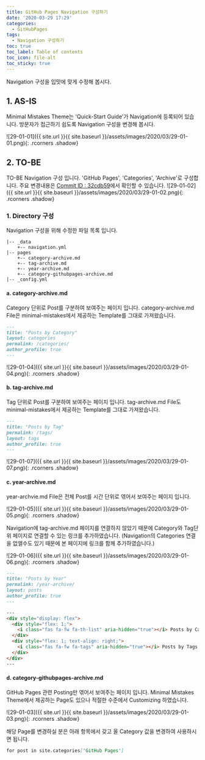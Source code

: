 ```yaml
---
title: GitHub Pages Navigation 구성하기
date: '2020-03-29 17:29'
categories:
  - GitHubPages
tags:
  - Navigation 구성하기
toc: true
toc_label: Table of contents
toc_icon: file-alt
toc_sticky: true
---
```


Navigation 구성을 입맛에 맞게 수정해 봅시다.

## 1. AS-IS

 Minimal Mistakes Theme는 'Quick-Start Guide'가 Navigation에 등록되어 있습니다. 방문자가 접근하기 쉽도록 Navigation 구성을 변경해 봅시다.

![29-01-01]({{ site.url }}{{ site.baseurl }}/assets/images/2020/03/29-01-01.png){: .rcorners .shadow}

## 2. TO-BE

TO-BE Navigation 구성 입니다. 'GitHub Pages', 'Categories', 'Archive'로 구성합니다. 주요 변경내용은 [Commit ID : 32cdb59](https://github.com/sdj7072/sdj7072.github.io/commit/32cdb59dc635af9addcad5618438487c37c8ea18)에서 확인할 수 있습니다.
![29-01-02]({{ site.url }}{{ site.baseurl }}/assets/images/2020/03/29-01-02.png){: .rcorners .shadow}

### 1. Directory 구성
Navigation 구성을 위해 수정한 파일 목록 입니다.
```
|-- _data
    +-- navigation.yml
|-- pages
    +-- category-archive.md
    +-- tag-archive.md
    +-- year-archive.md
    +-- category-githubpages-archive.md
|-- _config.yml
```

#### a. category-archive.md

Category 단위로 Post를 구분하여 보여주는 페이지 입니다. category-archive.md File은 minimal-mistakes에서 제공하는 Template를 그대로 가져왔습니다.

```md
---
title: "Posts by Category"
layout: categories
permalink: /categories/
author_profile: true
---
```
![29-01-04]({{ site.url }}{{ site.baseurl }}/assets/images/2020/03/29-01-04.png){: .rcorners .shadow}

#### b. tag-archive.md

Tag 단위로 Post를 구분하여 보여주는 페이지 입니다. tag-archive.md File도 minimal-mistakes에서 제공하는 Template를 그대로 가져왔습니다.

```md
---
title: "Posts by Tag"
permalink: /tags/
layout: tags
author_profile: true
---
```
![29-01-07]({{ site.url }}{{ site.baseurl }}/assets/images/2020/03/29-01-07.png){: .rcorners .shadow}

#### c. year-archive.md

year-archvie.md File은 전체 Post를 시간 단위로 엮어서 보여주는 페이지 입니다.

![29-01-05]({{ site.url }}{{ site.baseurl }}/assets/images/2020/03/29-01-05.png){: .rcorners .shadow}

Navigation에 tag-archive.md 페이지를 연결하지 않았기 때문에 Category와 Tag단위 페이지로 연결할 수 있는 링크를 추가하였습니다. (Navigation의 Categories 연결을 없앨수도 있기 때문에 본 페이지에 링크를 함께 추가하였습니다.)

![29-01-06]({{ site.url }}{{ site.baseurl }}/assets/images/2020/03/29-01-06.png){: .rcorners .shadow}

```md
---
title: "Posts by Year"
permalink: /year-archive/
layout: posts
author_profile: true
---

---
<div style="display: flex">
  <div style="flex: 1;">
    <i class="fas fa-fw fa-th-list" aria-hidden="true"></i> Posts by Categories <a href="/categories">here</a>
  </div>
  <div style="flex: 1; text-align: right;">
    <i class="fas fa-fw fa-tags" aria-hidden="true"></i> Posts by Tags <a href="/tags">here</a>
  </div>
</div>
---
```

#### d. category-githubpages-archive.md

GitHub Pages 관련 Posting만 엮어서 보여주는 페이지 입니다. Minimal Mistakes Theme에서 제공하는 Page도 있으나 적절한 수준에서 Customizing 하였습니다.

![29-01-03]({{ site.url }}{{ site.baseurl }}/assets/images/2020/03/29-01-03.png){: .rcorners .shadow}

해당 Page를 변경하실 분은 아래 항목에서 갖고 올 Category 값을 변경하여 사용하시면 됩니다.

```md
for post in site.categories['GitHub Pages']
```
